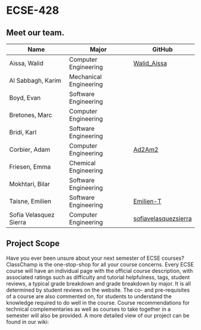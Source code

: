 # ECSE-428

## Meet our team.

| **Name**                    | **Major**                 | **GitHub**                                           | 
|-----------------------------|---------------------------|------------------------------------------------------|
| Aissa, Walid                | Computer Engineering      | [Walid_Aissa](https://github.com/WalidAissa)         | 
| Al Sabbagh, Karim           | Mechanical Engineering    |                                                      |
| Boyd, Evan                  | Software Engineering      |                                                      |
| Bretones, Marc              | Computer Engineering      |                                                      | 
| Bridi, Karl                 | Software Engineering      |                                                      |
| Corbier, Adam               | Computer Engineering      | [Ad2Am2](https://github.com/Ad2Am2)                  |  
| Friesen, Emma               | Chemical Engineering      |                                                      |
| Mokhtari, Bilar             | Software Engineering      |                                                      |
| Taisne, Emilien             | Software Engineering      |  [Emilien-T](https://github.com/Emilien-T)           |
| Sofia Velasquez Sierra      | Computer Engineering      | [sofiavelasquezsierra](https://github.com/sofiavelasquezsierra) | 


## Project Scope

Have you ever been unsure about your next semester of ECSE courses? ClassChamp is the one-stop-shop for all your course concerns. Every ECSE course will have an individual page with the official course description, with associated ratings such as difficulty and tutorial helpfulness, tags, student reviews, a typical grade breakdown and grade breakdown by major. It is all determined by student reviews on the website. The co- and pre-requisites of a course are also commented on, for students to understand the knowledge required to do well in the course. Course recommendations for technical complementaries as well as courses to take together in a semester will also be provided.
A more detailed view of our project can be found in our wiki:
